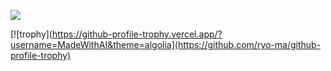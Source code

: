 
![](https://github.com/MadeWithAI/MadeWithAI/blob/main/face_recognition.gif)

[![trophy](https://github-profile-trophy.vercel.app/?username=MadeWithAI&theme=algolia](https://github.com/ryo-ma/github-profile-trophy)
